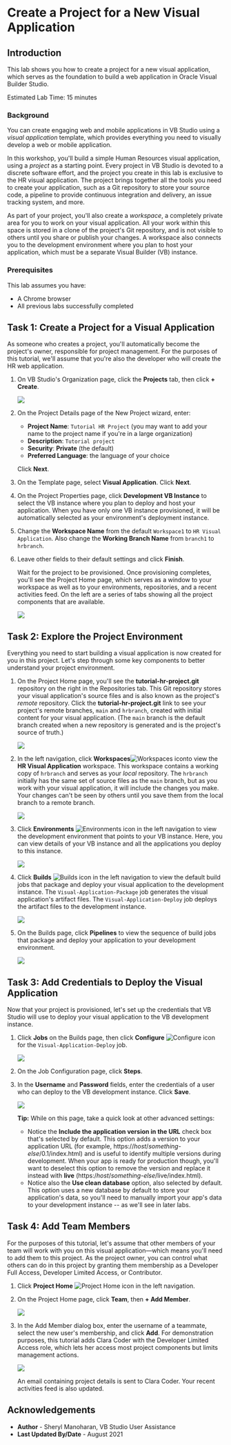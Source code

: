 # Create a Project for a New Visual Application

## Introduction

This lab shows you how to create a project for a new visual application, which serves as the foundation to build a web application in Oracle Visual Builder Studio.

Estimated Lab Time: 15 minutes

### Background

You can create engaging web and mobile applications in VB Studio using a _visual application_ template, which provides everything you need to visually develop a web or mobile application.

In this workshop, you'll build a simple Human Resources visual application, using a _project_ as a starting point. Every project in VB Studio is devoted to a discrete software effort, and the project you create in this lab is exclusive to the HR visual application. The project brings together all the tools you need to create your application, such as a Git repository to store your source code, a pipeline to provide continuous integration and delivery, an issue tracking system, and more.

As part of your project, you'll also create a _workspace_, a completely private area for you to work on your visual application. All your work within this space is stored in a clone of the project's Git repository, and is not visible to others until you share or publish your changes. A workspace also connects you to the development environment where you plan to host your application, which must be a separate Visual Builder (VB) instance.


### Prerequisites


This lab assumes you have:
* A Chrome browser
* All previous labs successfully completed

## **Task 1:** Create a Project for a Visual Application

As someone who creates a project, you'll automatically become the project's owner, responsible for project management. For the purposes of this tutorial, we'll assume that you're also the developer who will create the HR web application.

1.  On VB Studio's Organization page, click the **Projects** tab, then click **\+ Create**.

    ![](images/welcome.png " ")

2.  On the Project Details page of the New Project wizard, enter:

    -   **Project Name**: `Tutorial HR Project` (you may want to add your name to the project name if you're in a large organization)
    -   **Description**: `Tutorial project`
    -   **Security**: **Private** (the default)
    -   **Preferred Language**: the language of your choice

    Click **Next**.

3.  On the Template page, select **Visual Application**. Click **Next**.

4.  On the Project Properties page, click **Development VB Instance** to select the VB instance where you plan to deploy and host your application. When you have only one VB instance provisioned, it will be automatically selected as your environment's deployment instance.

5.  Change the **Workspace Name** from the default `Workspace1` to `HR Visual Application`. Also change the **Working Branch Name** from `branch1` to `hrbranch`.

6.  Leave other fields to their default settings and click **Finish**.

    Wait for the project to be provisioned. Once provisioning completes, you'll see the Project Home page, which serves as a window to your workspace as well as to your environments, repositories, and a recent activities feed. On the left are a series of tabs showing all the project components that are available.

    ![](images/project_home.png " ")

## **Task 2:** Explore the Project Environment

Everything you need to start building a visual application is now created for you in this project. Let's step through some key components to better understand your project environment.

1.  On the Project Home page, you'll see the **tutorial-hr-project.git** repository on the right in the Repositories tab. This Git repository stores your visual application's source files and is also known as the project's _remote_ repository. Click the **tutorial-hr-project.git** link to see your project's remote branches, `main` and `hrbranch`, created with initial content for your visual application. (The `main` branch is the default branch created when a new repository is generated and is the project's source of truth.)

    ![](images/repo.png " ")

2.  In the left navigation, click **Workspaces**![Workspaces icon](images/vbs_workspaces_icon.png)to view the **HR Visual Application** workspace. This workspace contains a working copy of `hrbranch` and serves as your _local_ repository. The `hrbranch` initially has the same set of source files as the `main` branch, but as you work with your visual application, it will include the changes you make. Your changes can't be seen by others until you save them from the local branch to a remote branch.

    ![](images/workspace.png " ")

3.  Click **Environments** ![Environments icon](images/vbs_environments_icon.png) in the left navigation to view the development environment that points to your VB instance. Here, you can view details of your VB instance and all the applications you deploy to this instance.  

    ![](images/env.png " ")

4.  Click **Builds** ![Builds icon](images/vbs_builds_icon.png) in the left navigation to view the default build jobs that package and deploy your visual application to the development instance. The `Visual-Application-Package` job generates the visual application's artifact files. The `Visual-Application-Deploy` job deploys the artifact files to the development instance.

    ![](images/build_jobs.png " ")

5.  On the Builds page, click **Pipelines** to view the sequence of build jobs that package and deploy your application to your development environment.

    ![](images/build_pipeline.png " ")

## **Task 3:** Add Credentials to Deploy the Visual Application

Now that your project is provisioned, let's set up the credentials that VB Studio will use to deploy your visual application to the VB  development instance.

1.  Click **Jobs** on the Builds page, then click **Configure** ![Configure icon](images/vbs_builds_configure_icon.png) for the `Visual-Application-Deploy` job.

    ![](images/build_auth.png)

2.  On the Job Configuration page, click **Steps**.

3.  In the **Username** and **Password** fields, enter the credentials of a user who can deploy to the VB development instance. Click **Save**.

    ![](images/build_auth_credentials.png)

    **Tip:** While on this page, take a quick look at other advanced settings:
    - Notice the **Include the application version in the URL** check box that's selected by default. This option adds a version to your application URL (for example, https://*host*/*something-else*/0.1/index.html) and is useful to identify multiple versions during development. When your app is ready for production though, you'll want to deselect this option to remove the version and replace it instead with **live** (https:/*host*/*something-else*/live/index.html).
    - Notice also the **Use clean database** option, also selected by default. This option uses a new database by default to store your application's data, so you'll need to manually import your app's data to your development instance -- as we'll see in later labs.

## **Task 4:** Add Team Members

For the purposes of this tutorial, let's assume that other members of your team will work with you on this visual application—which means you'll need to add them to this project. As the project owner, you can control what others can do in this project by granting them membership as a Developer Full Access, Developer Limited Access, or Contributor.

1.  Click **Project Home** ![Project Home icon](images/vbs_project_home_icon.png) in the left navigation.

2.  On the Project Home page, click **Team**, then **\+ Add Member**.

    ![](images/team.png " ")

3.  In the Add Member dialog box, enter the username of a teammate, select the new user's membership, and click **Add**. For demonstration purposes, this tutorial adds Clara Coder with the Developer Limited Access role, which lets her access most project components but limits management actions.

    ![](images/team_add_member.png " ")

    An email containing project details is sent to Clara Coder. Your recent activities feed is also updated.

## Acknowledgements
* **Author** - Sheryl Manoharan, VB Studio User Assistance
* **Last Updated By/Date** - August 2021
